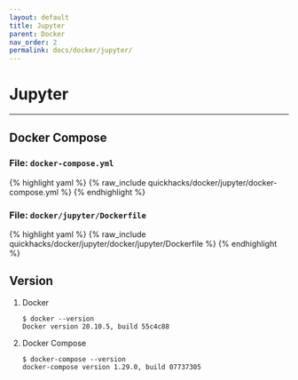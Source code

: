 ```yaml
---
layout: default
title: Jupyter
parent: Docker
nav_order: 2
permalink: docs/docker/jupyter/
---
```


# Jupyter

---

## Docker Compose

### File: `docker-compose.yml`

{% highlight yaml %}
{% raw_include quickhacks/docker/jupyter/docker-compose.yml %}
{% endhighlight %}

### File: `docker/jupyter/Dockerfile`

{% highlight yaml %}
{% raw_include quickhacks/docker/jupyter/docker/jupyter/Dockerfile %}
{% endhighlight %}

## Version

1. Docker

    ```console
    $ docker --version
    Docker version 20.10.5, build 55c4c88
    ```

1. Docker Compose

    ```console
    $ docker-compose --version
    docker-compose version 1.29.0, build 07737305
    ```

